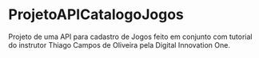 # ProjetoAPICatalogoJogos
Projeto de uma API para cadastro de Jogos feito em conjunto com tutorial do instrutor Thiago Campos de Oliveira pela Digital Innovation One.
